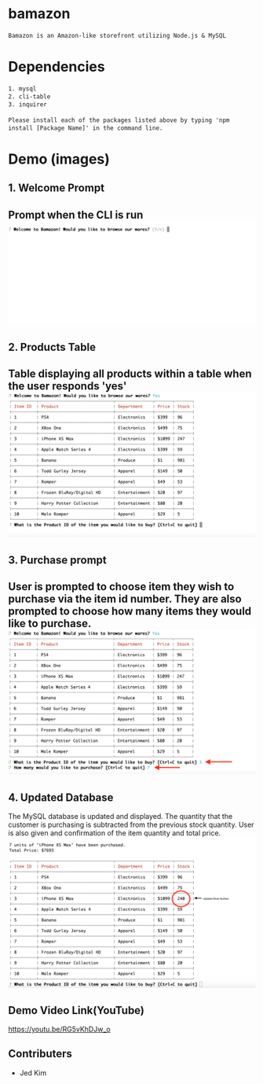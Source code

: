 # bamazon

```
Bamazon is an Amazon-like storefront utilizing Node.js & MySQL
```

# Dependencies
```
1. mysql
2. cli-table
3. inquirer

Please install each of the packages listed above by typing 'npm install [Package Name]' in the command line.
```
# Demo (images)
## 1. Welcome Prompt
Prompt when the CLI is run
![Intro Image](images/1-Intro.png?raw=true)
---

## 2. Products Table
Table displaying all products within a table when the user responds 'yes'
![Intro Image](images/2-Welcome-Table.png?raw=true)
---

## 3. Purchase prompt
User is prompted to choose item they wish to purchase via the item id number. They are also prompted to choose how many items they would like to purchase.
![Intro Image](images/3-ID_Quantity.png?raw=true)
---

## 4. Updated Database
The MySQL database is updated and displayed. The quantity that the customer is purchasing is subtracted from the previous stock quantity. User is also given and confirmation of the item quantity and total price.
![Intro Image](images/4-UpdatedStock.png?raw=true)

## Demo Video Link(YouTube)
https://youtu.be/RG5vKhDJw_o

## Contributers
* Jed Kim